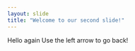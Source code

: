 ```yaml
---
layout: slide
title: "Welcome to our second slide!"
---
```

Hello again
Use the left arrow to go back!
